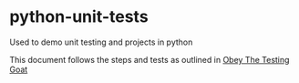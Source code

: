 # python-unit-tests
Used to demo unit testing and projects in python

This document follows the steps and tests as outlined in [Obey The Testing Goat](https://www.obeythetestinggoat.com/)
